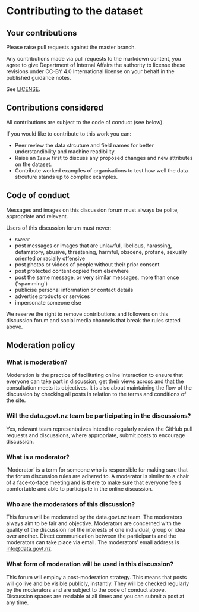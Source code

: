 # Contributing to the dataset

## Your contributions

Please raise pull requests against the master branch.

Any contributions made via pull requests to the markdown content, you agree to give Department of Internal Affairs the authority to license these revisions under CC-BY 4.0 International license on your behalf in the published guidance notes.

See [LICENSE](LICENSE.md).

## Contributions considered

All contributions are subject to the code of conduct (see below).

If you would like to contribute to this work you can:

 - Peer review the data strcuture and field names for better understandibility and machine readibility.
 - Raise an `Issue` first to discuss any proposed changes and new attributes on the dataset.
 - Contribute worked examples of organisations to test how well the data strcuture stands up to complex examples.

## Code of conduct

Messages and images on this discussion forum must always be polite, appropriate and relevant.

Users of this discussion forum must never:

 - swear
 - post messages or images that are unlawful, libellous, harassing, defamatory, abusive, threatening, harmful, obscene, profane, sexually oriented or racially offensive
 - post photos or videos of people without their prior consent
 - post protected content copied from elsewhere
 - post the same message, or very similar messages, more than once ('spamming')
 - publicise personal information or contact details
 - advertise products or services
 - impersonate someone else

 We reserve the right to remove contributions and followers on this discussion forum and social media channels that break the rules stated above.

## Moderation policy

### What is moderation?
Moderation is the practice of facilitating online interaction to ensure that everyone can take part in discussion, get their views across and that the consultation meets its objectives. It is also about maintaining the flow of the discussion by checking all posts in relation to the terms and conditions of the site.

### Will the data.govt.nz team be participating in the discussions?
Yes, relevant team representatives intend to regularly review the GitHub pull requests and discussions, where appropriate, submit posts to encourage discussion.

### What is a moderator?
‘Moderator’ is a term for someone who is responsible for making sure that the forum discussion rules are adhered to. A moderator is similar to a chair of a face-to-face meeting and is there to make sure that everyone feels comfortable and able to participate in the online discussion.

### Who are the moderators of this discussion?
This forum will be moderated by the data.govt.nz team. The moderators always aim to be fair and objective. Moderators are concerned with the quality of the discussion not the interests of one individual, group or idea over another.
Direct communication between the participants and the moderators can take place via email. The moderators’ email address is [info@data.govt.nz](mailto:info@data.govt.nz).

### What form of moderation will be used in this discussion?
This forum will employ a post-moderation strategy. This means that posts will go live and be visible publicly, instantly. They will be checked regularly by the moderators and are subject to the code of conduct above. Discussion spaces are readable at all times and you can submit a post at any time.
